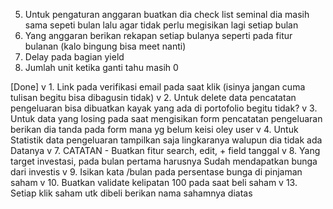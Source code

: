 5. Untuk pengaturan anggaran buatkan dia check list seminal dia masih sama sepeti bulan lalu agar tidak perlu megisikan lagi setiap bulan
6. Yang anggaran berikan rekapan setiap bulanya seperti pada fitur bulanan (kalo bingung bisa meet nanti)
11. Delay pada bagian yield
12. Jumlah unit ketika ganti tahu masih 0 

[Done]
v 1. Link pada verifikasi email pada saat klik (isinya jangan cuma tulisan begitu bisa dibagusin tidak)
v 2. Untuk delete data pencatatan pengeluaran bisa dibuatkan kayak yang ada di portofolio begitu tidak?
v 3. Untuk data yang losing pada saat mengisikan form pencatatan pengeluaran berikan dia tanda pada form mana yg belum keisi oley user
v 4. Untuk Statistik data pengeluaran tampilkan saja lingkaranya walupun dia tidak ada Datanya
v 7. CATATAN - Buatkan fitur search, edit, + field tanggal
v 8. Yang target investasi, pada bulan pertama harusnya Sudah mendapatkan bunga dari investis
v 9. Isikan kata /bulan pada persentase bunga di pinjaman saham
v 10. Buatkan validate kelipatan 100 pada saat beli saham
v 13. Setiap klik saham utk dibeli berikan nama sahamnya diatas
